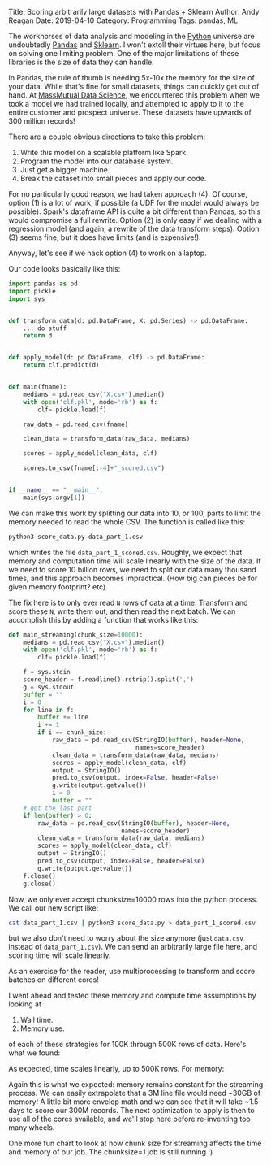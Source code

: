 Title: Scoring arbitrarily large datasets with Pandas + Sklearn
Author: Andy Reagan
Date: 2019-04-10
Category: Programming
Tags: pandas, ML

The workhorses of data analysis and modeling in the [Python](http://jakevdp.github.io/blog/2014/05/09/why-python-is-slow/) universe are undoubtedly [Pandas](http://wesmckinney.com/blog/apache-arrow-pandas-internals/) and [Sklearn](https://jakevdp.github.io/PythonDataScienceHandbook/05.02-introducing-scikit-learn.html).
I won't extoll their virtues here, but focus on solving one limiting problem.
One of the major limitations of these libraries is the size of data they can handle.

In Pandas, the rule of thumb is needing 5x-10x the memory for the size of your data.
While that's fine for small datasets, things can quickly get out of hand.
At [MassMutual Data Science](https://datascience.massmutual.com/), we encountered this problem when we took a model we had trained locally,
and attempted to apply to it to the entire customer and prospect universe.
These datasets have upwards of 300 million records!

There are a couple obvious directions to take this problem:

1. Write this model on a scalable platform like Spark.
2. Program the model into our database system.
3. Just get a bigger machine.
4. Break the dataset into small pieces and apply our code.

For no particularly good reason, we had taken approach (4).
Of course, option (1) is a lot of work, if possible (a UDF for the model would always be possible).
Spark's dataframe API is quite a bit different than Pandas, so this would compromise a full rewrite.
Option (2) is only easy if we dealing with a regression model (and again, a rewrite of the data transform steps).
Option (3) seems fine, but it does have limits (and is expensive!).

Anyway, let's see if we hack option (4) to work on a laptop.

Our code looks basically like this:

```python
import pandas as pd
import pickle
import sys


def transform_data(d: pd.DataFrame, X: pd.Series) -> pd.DataFrame:
    ... do stuff
    return d


def apply_model(d: pd.DataFrame, clf) -> pd.DataFrame:
    return clf.predict(d)


def main(fname):
    medians = pd.read_csv("X.csv").median()
    with open('clf.pkl', mode='rb') as f:
        clf= pickle.load(f)

    raw_data = pd.read_csv(fname)

    clean_data = transform_data(raw_data, medians)

    scores = apply_model(clean_data, clf)

    scores.to_csv(fname[:-4]+"_scored.csv")


if __name__ == "__main__":
    main(sys.argv[1])
```

We can make this work by splitting our data into 10, or 100, parts to limit the memory needed to read the whole CSV.
The function is called like this:

```bash
python3 score_data.py data_part_1.csv
```

which writes the file `data_part_1_scored.csv`.
Roughly, we expect that memory and computation time will scale linearly with the size of the data.
If we need to score 10 billion rows, we need to split our data many thousand times,
and this approach becomes impractical.
(How big can pieces be for given memory footprint? etc).

The fix here is to only ever read `N` rows of data at a time.
Transform and score these `N`, write them out, and then read the next batch.
We can accomplish this by adding a function that works like this:

```python
def main_streaming(chunk_size=10000):
    medians = pd.read_csv("X.csv").median()
    with open('clf.pkl', mode='rb') as f:
        clf= pickle.load(f)

    f = sys.stdin
    score_header = f.readline().rstrip().split(',')
    g = sys.stdout
    buffer = ""
    i = 0
    for line in f:
        buffer += line
        i += 1
        if i == chunk_size:
            raw_data = pd.read_csv(StringIO(buffer), header=None,
                                   names=score_header)
            clean_data = transform_data(raw_data, medians)
            scores = apply_model(clean_data, clf)
            output = StringIO()
            pred.to_csv(output, index=False, header=False)
            g.write(output.getvalue())
            i = 0
            buffer = ""
    # get the last part
    if len(buffer) > 0:
        raw_data = pd.read_csv(StringIO(buffer), header=None,
                               names=score_header)
        clean_data = transform_data(raw_data, medians)
        scores = apply_model(clean_data, clf)
        output = StringIO()
        pred.to_csv(output, index=False, header=False)
        g.write(output.getvalue())
    f.close()
    g.close()
```

Now, we only ever accept chunksize=10000 rows into the python process.
We call our new script like:

```bash
cat data_part_1.csv | python3 score_data.py > data_part_1_scored.csv
```

but we also don't need to worry about the size anymore (just `data.csv` instead of `data_part_1.csv`).
We can send an arbitrarily large file here,
and scoring time will scale linearly.

As an exercise for the reader,
use multiprocessing to transform and score batches on different cores!

I went ahead and tested these memory and compute time assumptions by looking at

1. Wall time.
2. Memory use.

of each of these strategies for 100K through 500K rows of data.
Here's what we found:

<script src="https://cdn.jsdelivr.net/npm/vega@5"></script>
<script src="https://cdn.jsdelivr.net/npm/vega-lite@3"></script>
<!-- Import vega-embed -->
<script src="https://cdn.jsdelivr.net/npm/vega-embed@4"></script>

<div id="one"></div>

As expected, time scales linearly, up to 500K rows.
For memory:

<div id="two"></div>

<script type="text/javascript">
  var spec = "https://gist.githubusercontent.com/andyreagan/488042d212f6ca0c4d44ab3a8116e15a/raw/a4dc6513a09512f024fb360085c12fe1c18c2311/totaltime.vg.json";
  vegaEmbed('#one', spec).then(function(result) {
    // Access the Vega view instance (https://vega.github.io/vega/docs/api/view/) as result.view
  }).catch(console.error);
  var spec = "https://gist.githubusercontent.com/andyreagan/488042d212f6ca0c4d44ab3a8116e15a/raw/a4dc6513a09512f024fb360085c12fe1c18c2311/memory.vg.json";
  vegaEmbed('#two', spec).then(function(result) {
    // Access the Vega view instance (https://vega.github.io/vega/docs/api/view/) as result.view
  }).catch(console.error);
  var spec = "https://gist.githubusercontent.com/andyreagan/488042d212f6ca0c4d44ab3a8116e15a/raw/a4dc6513a09512f024fb360085c12fe1c18c2311/chunksize.vg.json";
  vegaEmbed('#three', spec).then(function(result) {
    // Access the Vega view instance (https://vega.github.io/vega/docs/api/view/) as result.view
  }).catch(console.error);
</script>

Again this is what we expected: memory remains constant for the streaming process.
We can easily extrapolate that a 3M line file would need ~30GB of memory!
A little bit more envelop math and we can see that it will take ~1.5 days to
score our 300M records.
The next optimization to apply is then to use all of the cores available,
and we'll stop here before re-inventing too many wheels.

One more fun chart to look at how chunk size for streaming affects the time
and memory of our job.
The chunksize=1 job is still running :)

<div id="three"></div>
